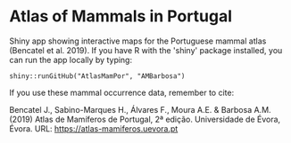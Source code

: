 # Atlas of Mammals in Portugal

Shiny app showing interactive maps for the Portuguese mammal atlas (Bencatel et al. 2019). If you have R with the 'shiny' package installed, you can run the app locally by typing:

```{r, eval=FALSE}
shiny::runGitHub("AtlasMamPor", "AMBarbosa")
```

If you use these mammal occurrence data, remember to cite:

Bencatel J., Sabino-Marques H., Álvares F., Moura A.E. & Barbosa A.M. (2019) Atlas de Mamíferos de Portugal, 2ª edição. Universidade de Évora, Évora. URL: https://atlas-mamiferos.uevora.pt

